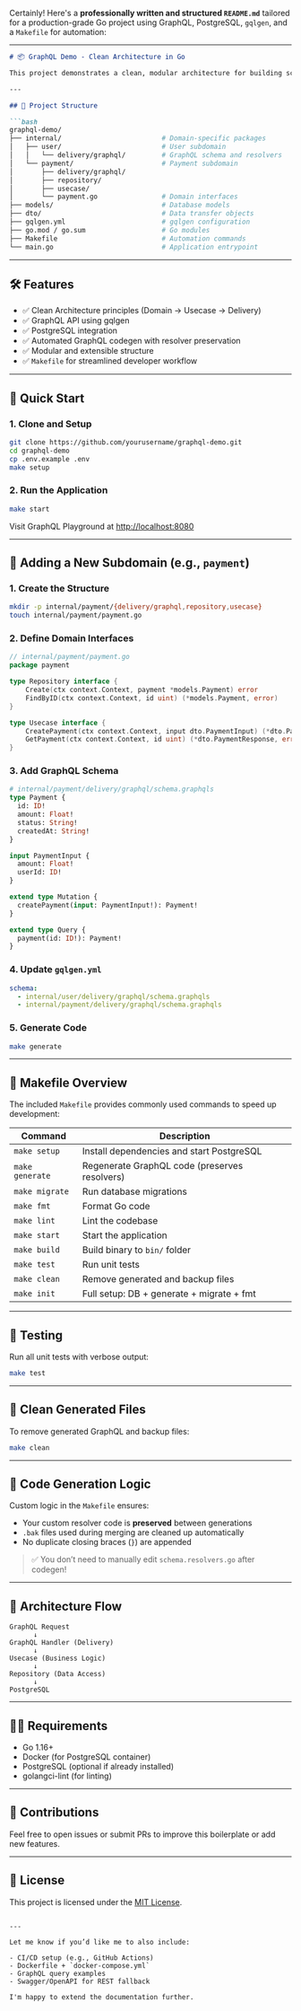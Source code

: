Certainly! Here's a **professionally written and structured `README.md`** tailored for a production-grade Go project using GraphQL, PostgreSQL, `gqlgen`, and a `Makefile` for automation:

---

````markdown
# 📦 GraphQL Demo - Clean Architecture in Go

This project demonstrates a clean, modular architecture for building scalable GraphQL APIs using **Go**, **PostgreSQL**, and **gqlgen**. It emphasizes separation of concerns, testability, and maintainability, following Clean Architecture principles.

---

## 📁 Project Structure

```bash
graphql-demo/
├── internal/                         # Domain-specific packages
│   ├── user/                         # User subdomain
│   │   └── delivery/graphql/         # GraphQL schema and resolvers
│   └── payment/                      # Payment subdomain
│       ├── delivery/graphql/
│       ├── repository/
│       ├── usecase/
│       └── payment.go                # Domain interfaces
├── models/                           # Database models
├── dto/                              # Data transfer objects
├── gqlgen.yml                        # gqlgen configuration
├── go.mod / go.sum                   # Go modules
├── Makefile                          # Automation commands
└── main.go                           # Application entrypoint
````

---

## 🛠 Features

* ✅ Clean Architecture principles (Domain → Usecase → Delivery)
* ✅ GraphQL API using gqlgen
* ✅ PostgreSQL integration
* ✅ Automated GraphQL codegen with resolver preservation
* ✅ Modular and extensible structure
* ✅ `Makefile` for streamlined developer workflow

---

## 🚀 Quick Start

### 1. Clone and Setup

```bash
git clone https://github.com/yourusername/graphql-demo.git
cd graphql-demo
cp .env.example .env
make setup
```

### 2. Run the Application

```bash
make start
```

Visit GraphQL Playground at [http://localhost:8080](http://localhost:8080)

---

## 🧱 Adding a New Subdomain (e.g., `payment`)

### 1. Create the Structure

```bash
mkdir -p internal/payment/{delivery/graphql,repository,usecase}
touch internal/payment/payment.go
```

### 2. Define Domain Interfaces

```go
// internal/payment/payment.go
package payment

type Repository interface {
	Create(ctx context.Context, payment *models.Payment) error
	FindByID(ctx context.Context, id uint) (*models.Payment, error)
}

type Usecase interface {
	CreatePayment(ctx context.Context, input dto.PaymentInput) (*dto.PaymentResponse, error)
	GetPayment(ctx context.Context, id uint) (*dto.PaymentResponse, error)
}
```

### 3. Add GraphQL Schema

```graphql
# internal/payment/delivery/graphql/schema.graphqls
type Payment {
  id: ID!
  amount: Float!
  status: String!
  createdAt: String!
}

input PaymentInput {
  amount: Float!
  userId: ID!
}

extend type Mutation {
  createPayment(input: PaymentInput!): Payment!
}

extend type Query {
  payment(id: ID!): Payment!
}
```

### 4. Update `gqlgen.yml`

```yaml
schema:
  - internal/user/delivery/graphql/schema.graphqls
  - internal/payment/delivery/graphql/schema.graphqls
```

### 5. Generate Code

```bash
make generate
```

---

## 📘 Makefile Overview

The included `Makefile` provides commonly used commands to speed up development:

| Command         | Description                                   |
| --------------- | --------------------------------------------- |
| `make setup`    | Install dependencies and start PostgreSQL     |
| `make generate` | Regenerate GraphQL code (preserves resolvers) |
| `make migrate`  | Run database migrations                       |
| `make fmt`      | Format Go code                                |
| `make lint`     | Lint the codebase                             |
| `make start`    | Start the application                         |
| `make build`    | Build binary to `bin/` folder                 |
| `make test`     | Run unit tests                                |
| `make clean`    | Remove generated and backup files             |
| `make init`     | Full setup: DB + generate + migrate + fmt     |

---

## 🧪 Testing

Run all unit tests with verbose output:

```bash
make test
```

---

## 🧹 Clean Generated Files

To remove generated GraphQL and backup files:

```bash
make clean
```

---

## 🔄 Code Generation Logic

Custom logic in the `Makefile` ensures:

* Your custom resolver code is **preserved** between generations
* `.bak` files used during merging are cleaned up automatically
* No duplicate closing braces (`}`) are appended

> ✅ You don’t need to manually edit `schema.resolvers.go` after codegen!

---

## 📐 Architecture Flow

```
GraphQL Request
      ↓
GraphQL Handler (Delivery)
      ↓
Usecase (Business Logic)
      ↓
Repository (Data Access)
      ↓
PostgreSQL
```

---

## 🧑‍💻 Requirements

* Go 1.16+
* Docker (for PostgreSQL container)
* PostgreSQL (optional if already installed)
* golangci-lint (for linting)

---

## 🙌 Contributions

Feel free to open issues or submit PRs to improve this boilerplate or add new features.

---

## 📄 License

This project is licensed under the [MIT License](./LICENSE).

```

---

Let me know if you’d like me to also include:

- CI/CD setup (e.g., GitHub Actions)
- Dockerfile + `docker-compose.yml`
- GraphQL query examples
- Swagger/OpenAPI for REST fallback

I'm happy to extend the documentation further.
```
